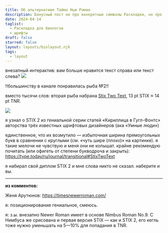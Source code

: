 ```yaml
---
title: Об альтернативе Таймз Нью Роман
description: Бонусный пост не про конкретные символы Раскладки, но про то, как печатать красивые тексты, не уходя далеко от ГОСТа.
date: 2024-04-14
taglist:
  - Раскладка для биологов
  - шрифты
draft: false
starred: false
layout: layouts/biolayout.njk
tags:
  - layout
---
```

внезапный интерактив: вам больше нравится текст справа или текст слева? 
![](times-better-roman.png)

!!большинству в канале понравилась рыба №2!!

вместо тысячи слов: вторая рыба набрана [Stix Two Text](fonts.google.com/specimen/STIX+Two+Text), 13 pt STIX ≈ 14 pt TNR.

![](times-better-roman-0.png)

я узнал о STIX 2 из гениальной серии статей «Кириллица в Гугл-Фонтс» авторства трёх известных шрифтовых дизайнеров (ака «Умные люди»)

единственное, что их возмутило — избыточная ширина прямоугольных букв в сравнении с круглыми (см. «чуть шире (плохо)» на картинке). я такие мелочи не чувствую и меня они не колышат. крайне рекомендую почитать (или офигеть от степени букводроча и закрыть): https://type.today/ru/journal/transitional#StixTwoText

я набирал свой диплом STIX 2 и мне слова никто не сказал. наберите и вы.

--- 

**из комментов:** 

Женя Арутюнов: https://timesnewerroman.com/

я: позиционирование гениальное, смеюсь.

я: з.ы. внезапно Newer Roman имеет в основе Nimbus Roman No.9. С Нимбуса же срисована и первая версия STIX — как и STIX 2, его кегль тоже нужно уменьшать на 5—10% для попадания в TNR.